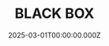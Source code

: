 ---
date: 2025-03-01T00:00:00.000Z
description: A collage featuring a plywood refrigerator created by Tom Sachs on foamcore by @aaronehankins.
draft: false
icon: 2025-03-01-black-box.webp
language: en
title: BLACK BOX
link: https://www.instagram.com/p/DGpJp9dxlhX/?img_index=1
alt: A photo of the collage mounted on raw plywood with a US 1 dollar bill in the lower left of the shot for scale. 

---